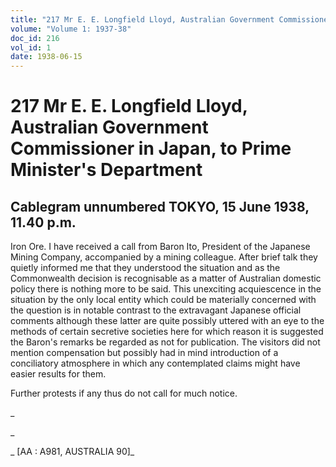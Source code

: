 ```yaml
---
title: "217 Mr E. E. Longfield Lloyd, Australian Government Commissioner in Japan, to Prime Minister's Department"
volume: "Volume 1: 1937-38"
doc_id: 216
vol_id: 1
date: 1938-06-15
---
```


# 217 Mr E. E. Longfield Lloyd, Australian Government Commissioner in Japan, to Prime Minister's Department

## Cablegram unnumbered TOKYO, 15 June 1938, 11.40 p.m.

Iron Ore. I have received a call from Baron Ito, President of the Japanese Mining Company, accompanied by a mining colleague. After brief talk they quietly informed me that they understood the situation and as the Commonwealth decision is recognisable as a matter of Australian domestic policy there is nothing more to be said. This unexciting acquiescence in the situation by the only local entity which could be materially concerned with the question is in notable contrast to the extravagant Japanese official comments although these latter are quite possibly uttered with an eye to the methods of certain secretive societies here for which reason it is suggested the Baron's remarks be regarded as not for publication. The visitors did not mention compensation but possibly had in mind introduction of a conciliatory atmosphere in which any contemplated claims might have easier results for them.

Further protests if any thus do not call for much notice.

_

_

_ [AA : A981, AUSTRALIA 90]_
